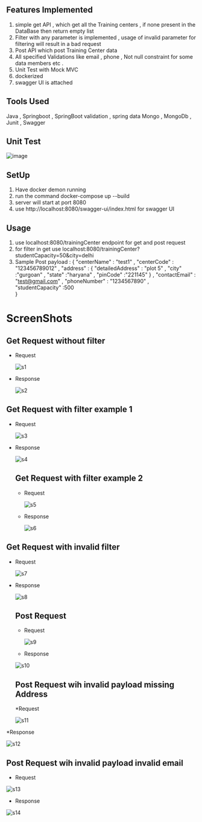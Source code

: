 ## Features Implemented 

1) simple get API ,  which get all the Training centers , if none present in the DataBase then return empty list
2) Filter  with any parameter is implemented , usage of invalid parameter for filtering will result in a bad request
3) Post API which post Training Center data 
4) All specified Validations like email , phone  , Not null constraint  for some   data members etc .  
5) Unit Test with Mock MVC 
6) dockerized 
7) swagger UI is attached

## Tools Used

Java  , Springboot  , SpringBoot validation  , spring data Mongo ,  MongoDb  , Junit  , Swagger 

## Unit Test 
![image](https://github.com/Abhijeet103/Backend_Traini8_Abhijeet_Jha/assets/93581505/593ad915-a67e-4163-8b9a-8434450bb0ea)



## SetUp 

1) Have docker demon running 
2) run the command  docker-compose up --build     
3) server will  start at port 8080
4) use  http://localhost:8080/swagger-ui/index.html  for swagger UI

## Usage
1) use localhost:8080/trainingCenter  endpoint for get and post request  
2) for filter in get use localhost:8080/trainingCenter?studentCapacity=50&city=delhi
3) Sample Post payload  :
   {
    "centerName" : "test1" ,
    "centerCode" : "123456789012" ,
    "address" : {
                    "detailedAddress" : "plot 5" ,
                    "city" :"gurgoan" ,
                    "state" :"haryana" ,
                    "pinCode" :"221145"
                } ,
    "contactEmail" : "test@gmail.com" ,
    "phoneNumber" : "1234567890" ,  
    "studentCapacity" :500    
}










# ScreenShots 

## Get Request without filter  
* Request
  
  ![s1](https://github.com/Abhijeet103/Backend_Traini8_Abhijeet_Jha/assets/93581505/8d401720-6245-4fef-a3fb-f950164f4e9b)

* Response

  ![s2](https://github.com/Abhijeet103/Backend_Traini8_Abhijeet_Jha/assets/93581505/22293648-793a-4c43-a042-3bbf49cef8ba)


## Get Request with filter example 1
* Request

  ![s3](https://github.com/Abhijeet103/Backend_Traini8_Abhijeet_Jha/assets/93581505/a1e2a6ce-70d0-4af3-9419-e0b5f9a92e59)

* Response

  ![s4](https://github.com/Abhijeet103/Backend_Traini8_Abhijeet_Jha/assets/93581505/7d4bbd3c-03da-4cf6-be31-d6d13daf192c)


  ## Get Request with filter example 2
  * Request

    ![s5](https://github.com/Abhijeet103/Backend_Traini8_Abhijeet_Jha/assets/93581505/bdc740de-3e5a-4033-a00f-a60b530b1ac5)

  * Response

    ![s6](https://github.com/Abhijeet103/Backend_Traini8_Abhijeet_Jha/assets/93581505/901d3ddc-39a9-43ec-b2c8-d8b30669ff46)


## Get Request with invalid filter 
* Request

  ![s7](https://github.com/Abhijeet103/Backend_Traini8_Abhijeet_Jha/assets/93581505/bbe1296b-e916-4ca7-a16a-15a85ac58f95)

* Response

  ![s8](https://github.com/Abhijeet103/Backend_Traini8_Abhijeet_Jha/assets/93581505/c27c56e0-3c63-43c6-b215-2267804b759d)


  ## Post Request

  * Request

    ![s9](https://github.com/Abhijeet103/Backend_Traini8_Abhijeet_Jha/assets/93581505/d3247c72-96b2-4482-9653-794a4c24cb48)


  * Response  


   ![s10](https://github.com/Abhijeet103/Backend_Traini8_Abhijeet_Jha/assets/93581505/08965b83-189f-45bf-b869-747a1bafb1ed)


  ## Post Request wih invalid  payload missing Address

  *Request 

  ![s11](https://github.com/Abhijeet103/Backend_Traini8_Abhijeet_Jha/assets/93581505/d7f28c15-f540-488d-8d60-6f8646884fa9)

  
*Response

![s12](https://github.com/Abhijeet103/Backend_Traini8_Abhijeet_Jha/assets/93581505/3bc241c9-5f6a-4e6b-a4e8-fce3132fc8f7)

  ## Post Request wih invalid  payload invalid email

* Request
  
![s13](https://github.com/Abhijeet103/Backend_Traini8_Abhijeet_Jha/assets/93581505/be805fcb-2b50-44d5-865f-46049159d70a)

* Response
    
![s14](https://github.com/Abhijeet103/Backend_Traini8_Abhijeet_Jha/assets/93581505/1eac4501-2746-426f-8806-8e40b782f03a)







